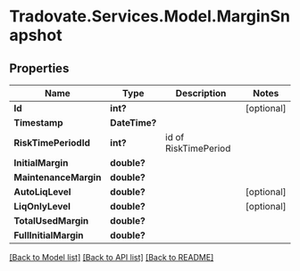 # Tradovate.Services.Model.MarginSnapshot
## Properties

Name | Type | Description | Notes
------------ | ------------- | ------------- | -------------
**Id** | **int?** |  | [optional] 
**Timestamp** | **DateTime?** |  | 
**RiskTimePeriodId** | **int?** | id of RiskTimePeriod | 
**InitialMargin** | **double?** |  | 
**MaintenanceMargin** | **double?** |  | 
**AutoLiqLevel** | **double?** |  | [optional] 
**LiqOnlyLevel** | **double?** |  | [optional] 
**TotalUsedMargin** | **double?** |  | 
**FullInitialMargin** | **double?** |  | 

[[Back to Model list]](../README.md#documentation-for-models) [[Back to API list]](../README.md#documentation-for-api-endpoints) [[Back to README]](../README.md)

